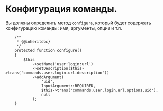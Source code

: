 # Конфигурация команды.

Вы должны определить метод `configure`, который будет содержать конфигурацию команды: имя, аргументы, опции и т.п.
```
    /**
     * {@inheritdoc}
     */
    protected function configure()
    {
        $this
            ->setName('user:login:url')
            ->setDescription($this->trans('commands.user.login.url.description'))
            ->addArgument(
                'uid',
                InputArgument::REQUIRED,
                $this->trans('commands.user.login.url.options.uid'),
                null
            );
    }
```
